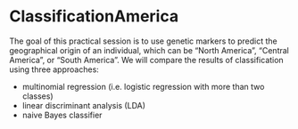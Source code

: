 # ClassificationAmerica
The goal of this practical session is to use genetic markers to predict the geographical origin of an individual, which can be “North America”, “Central America”, or “South America”. We will compare the results of classification using three approaches:
* multinomial regression (i.e. logistic regression with more than two classes)
* linear discriminant analysis (LDA) 
* naive Bayes classifier
